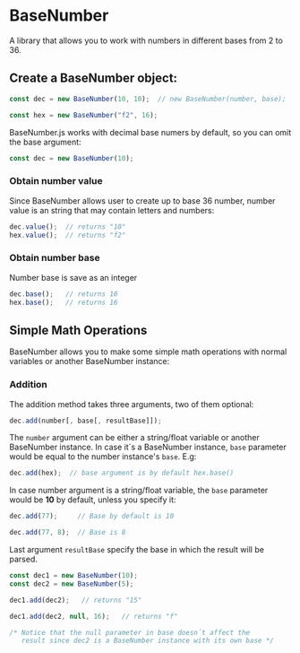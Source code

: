 # BaseNumber
A library that allows you to work with numbers in different bases from 2 to 36.

## Create a BaseNumber object:
```JavaScript
const dec = new BaseNumber(10, 10);  // new BaseNumber(number, base);

const hex = new BaseNumber("f2", 16);
```
BaseNumber.js works with decimal base numers by default, so you can omit the base argument:
```JavaScript
const dec = new BaseNumber(10);
```
### Obtain number value
Since BaseNumber allows user to create up to base 36 number, number value is an string that may contain letters and numbers:
```JavaScript
dec.value();  // returns "10"
hex.value();  // returns "f2"
```
### Obtain number base
Number base is save as an integer
```JavaScript
dec.base();   // returns 10
hex.base();   // returns 16
```
## Simple Math Operations
BaseNumber allows you to make some simple math operations with normal variables or another BaseNumber instance:
### Addition
The addition method takes three arguments, two of them optional:
```JavaScript
dec.add(number[, base[, resultBase]]);
```
The `number` argument can be either a string/float variable or another BaseNumber instance. In case it´s a BaseNumber instance, `base` parameter would be equal to the number instance's `base`. E.g:
```JavaScript
dec.add(hex);  // base argument is by default hex.base()
```
In case number argument is a string/float variable, the `base` parameter would be **10** by default, unless you specify it:
```JavaScript
dec.add(77);     // Base by default is 10 

dec.add(77, 8);  // Base is 8
```
Last argument `resultBase` specify the base in which the result will be parsed.
```JavaScript
const dec1 = new BaseNumber(10);
const dec2 = new BaseNumber(5);

dec1.add(dec2);   // returns "15"

dec1.add(dec2, null, 16);   // returns "f"

/* Notice that the null parameter in base doesn´t affect the
   result since dec2 is a BaseNumber instance with its own base */

```




